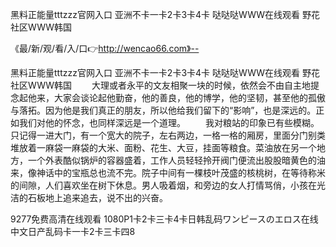 黑料正能量tttzzz官网入口
亚洲不卡一卡2卡3卡4卡
哒哒哒WWW在线观看
野花社区WWW韩国


《最/新/观/看/入/口👉http://wencao66.com》--

黑料正能量tttzzz官网入口
亚洲不卡一卡2卡3卡4卡
哒哒哒WWW在线观看
野花社区WWW韩国
　　大理或者永平的文友相聚一块的时候，依然会不由自主地提念起他来，大家会谈论起他勤奋，他的善良，他的博学，他的坚韧，甚至他的孤傲与落拓。因为他是我们真正的朋友，所以他给我们留下的“影响”，也是深远的。正如我们对他的怀念，也同样深远是一个道理。
　　我对粮站的印象已有些模糊。只记得一进大门，有一个宽大的院子，左右两边，一格一格的厢房，里面分门别类堆放着一麻袋一麻袋的大米、面粉、花生、大豆，挂面等粮食。菜油放在另一个地方，一个外表酷似锅炉的容器盛着，工作人员轻轻拎开阀门便流出股股暗黄色的油来，像神话中的宝瓶总也流不完。院子中间有一棵枝叶茂盛的核桃树，在等待称米的间隙，人们喜欢坐在树下休息。男人吸着烟，和旁边的女人打情骂俏，小孩在光洁的石板地上追来追去，说不出的兴奋。





9277免费高清在线观看 1080P1卡2卡三卡4卡日韩乱码ワンピースのエロス在线中文日产乱码卡一卡2卡三卡四8
